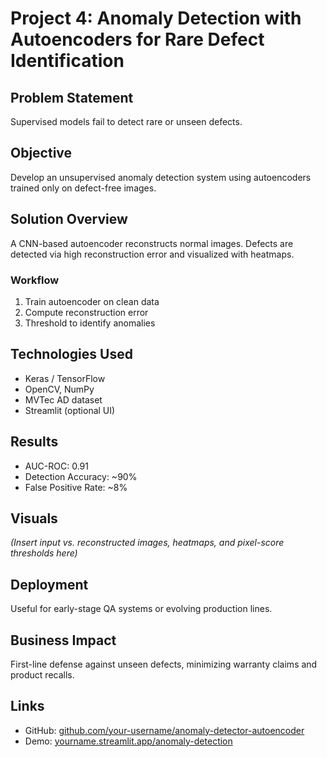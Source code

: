 # Project 4: Anomaly Detection with Autoencoders for Rare Defect Identification

## Problem Statement
Supervised models fail to detect rare or unseen defects.

## Objective
Develop an unsupervised anomaly detection system using autoencoders trained only on defect-free images.

## Solution Overview
A CNN-based autoencoder reconstructs normal images. Defects are detected via high reconstruction error and visualized with heatmaps.

### Workflow
1. Train autoencoder on clean data
2. Compute reconstruction error
3. Threshold to identify anomalies

## Technologies Used
- Keras / TensorFlow
- OpenCV, NumPy
- MVTec AD dataset
- Streamlit (optional UI)

## Results
- AUC-ROC: 0.91
- Detection Accuracy: ~90%
- False Positive Rate: ~8%

## Visuals
*(Insert input vs. reconstructed images, heatmaps, and pixel-score thresholds here)*

## Deployment
Useful for early-stage QA systems or evolving production lines.

## Business Impact
First-line defense against unseen defects, minimizing warranty claims and product recalls.

## Links
- GitHub: [github.com/your-username/anomaly-detector-autoencoder](#)
- Demo: [yourname.streamlit.app/anomaly-detection](#)
